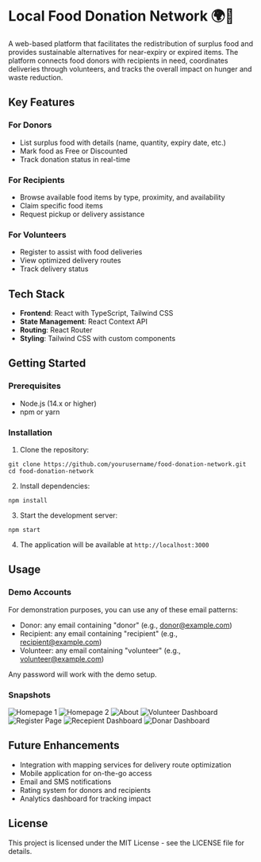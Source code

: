 # Local Food Donation Network 🌍🥦

A web-based platform that facilitates the redistribution of surplus food and provides sustainable alternatives for near-expiry or expired items. The platform connects food donors with recipients in need, coordinates deliveries through volunteers, and tracks the overall impact on hunger and waste reduction.

## Key Features

### For Donors
- List surplus food with details (name, quantity, expiry date, etc.)
- Mark food as Free or Discounted
- Track donation status in real-time

### For Recipients
- Browse available food items by type, proximity, and availability
- Claim specific food items
- Request pickup or delivery assistance

### For Volunteers
- Register to assist with food deliveries
- View optimized delivery routes
- Track delivery status

## Tech Stack

- **Frontend**: React with TypeScript, Tailwind CSS
- **State Management**: React Context API
- **Routing**: React Router
- **Styling**: Tailwind CSS with custom components

## Getting Started

### Prerequisites

- Node.js (14.x or higher)
- npm or yarn

### Installation

1. Clone the repository:
```
git clone https://github.com/yourusername/food-donation-network.git
cd food-donation-network
```

2. Install dependencies:
```
npm install
```

3. Start the development server:
```
npm start
```

4. The application will be available at `http://localhost:3000`

## Usage

### Demo Accounts

For demonstration purposes, you can use any of these email patterns:

- Donor: any email containing "donor" (e.g., donor@example.com)  
- Recipient: any email containing "recipient" (e.g., recipient@example.com)
- Volunteer: any email containing "volunteer" (e.g., volunteer@example.com)

Any password will work with the demo setup.

### Snapshots
![Homepage 1](https://github.com/user-attachments/assets/c8f750b3-67c1-4891-9e5c-6ccf6219a36a)
![Homepage 2](https://github.com/user-attachments/assets/4cdd56bb-ddb3-485a-a2e6-f2ba6a8f7529)
![About](https://github.com/user-attachments/assets/4c04afeb-6a02-4f75-b04d-c0e347b10111)
![Volunteer Dashboard](https://github.com/user-attachments/assets/11e687a2-8d35-41cf-bba9-aea6546bb6db)
![Register Page](https://github.com/user-attachments/assets/bcd01f2a-cc23-4981-b8e2-edf4aa3c7eba)
![Recepient Dashboard](https://github.com/user-attachments/assets/7a0cc0b5-28ed-4038-89a2-ac4ff6cc44df)
![Donar Dashboard](https://github.com/user-attachments/assets/99051ae6-8edd-4342-afcf-12a08043bd77)


## Future Enhancements

- Integration with mapping services for delivery route optimization
- Mobile application for on-the-go access
- Email and SMS notifications
- Rating system for donors and recipients
- Analytics dashboard for tracking impact

## License

This project is licensed under the MIT License - see the LICENSE file for details.
